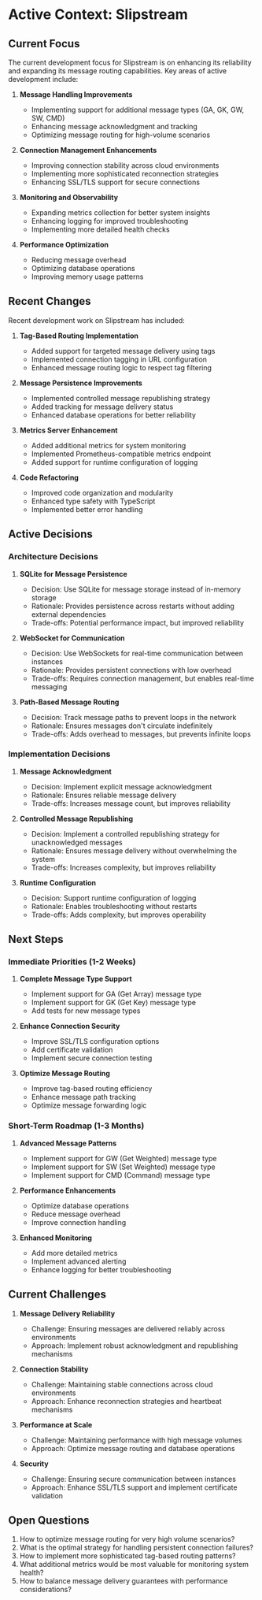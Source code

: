 # Active Context: Slipstream

## Current Focus

The current development focus for Slipstream is on enhancing its reliability and expanding its message routing capabilities. Key areas of active development include:

1. **Message Handling Improvements**

    - Implementing support for additional message types (GA, GK, GW, SW, CMD)
    - Enhancing message acknowledgment and tracking
    - Optimizing message routing for high-volume scenarios

2. **Connection Management Enhancements**

    - Improving connection stability across cloud environments
    - Implementing more sophisticated reconnection strategies
    - Enhancing SSL/TLS support for secure connections

3. **Monitoring and Observability**

    - Expanding metrics collection for better system insights
    - Enhancing logging for improved troubleshooting
    - Implementing more detailed health checks

4. **Performance Optimization**
    - Reducing message overhead
    - Optimizing database operations
    - Improving memory usage patterns

## Recent Changes

Recent development work on Slipstream has included:

1. **Tag-Based Routing Implementation**

    - Added support for targeted message delivery using tags
    - Implemented connection tagging in URL configuration
    - Enhanced message routing logic to respect tag filtering

2. **Message Persistence Improvements**

    - Implemented controlled message republishing strategy
    - Added tracking for message delivery status
    - Enhanced database operations for better reliability

3. **Metrics Server Enhancement**

    - Added additional metrics for system monitoring
    - Implemented Prometheus-compatible metrics endpoint
    - Added support for runtime configuration of logging

4. **Code Refactoring**
    - Improved code organization and modularity
    - Enhanced type safety with TypeScript
    - Implemented better error handling

## Active Decisions

### Architecture Decisions

1. **SQLite for Message Persistence**

    - Decision: Use SQLite for message storage instead of in-memory storage
    - Rationale: Provides persistence across restarts without adding external dependencies
    - Trade-offs: Potential performance impact, but improved reliability

2. **WebSocket for Communication**

    - Decision: Use WebSockets for real-time communication between instances
    - Rationale: Provides persistent connections with low overhead
    - Trade-offs: Requires connection management, but enables real-time messaging

3. **Path-Based Message Routing**
    - Decision: Track message paths to prevent loops in the network
    - Rationale: Ensures messages don't circulate indefinitely
    - Trade-offs: Adds overhead to messages, but prevents infinite loops

### Implementation Decisions

1. **Message Acknowledgment**

    - Decision: Implement explicit message acknowledgment
    - Rationale: Ensures reliable message delivery
    - Trade-offs: Increases message count, but improves reliability

2. **Controlled Message Republishing**

    - Decision: Implement a controlled republishing strategy for unacknowledged messages
    - Rationale: Ensures message delivery without overwhelming the system
    - Trade-offs: Increases complexity, but improves reliability

3. **Runtime Configuration**
    - Decision: Support runtime configuration of logging
    - Rationale: Enables troubleshooting without restarts
    - Trade-offs: Adds complexity, but improves operability

## Next Steps

### Immediate Priorities (1-2 Weeks)

1. **Complete Message Type Support**

    - Implement support for GA (Get Array) message type
    - Implement support for GK (Get Key) message type
    - Add tests for new message types

2. **Enhance Connection Security**

    - Improve SSL/TLS configuration options
    - Add certificate validation
    - Implement secure connection testing

3. **Optimize Message Routing**
    - Improve tag-based routing efficiency
    - Enhance message path tracking
    - Optimize message forwarding logic

### Short-Term Roadmap (1-3 Months)

1. **Advanced Message Patterns**

    - Implement support for GW (Get Weighted) message type
    - Implement support for SW (Set Weighted) message type
    - Implement support for CMD (Command) message type

2. **Performance Enhancements**

    - Optimize database operations
    - Reduce message overhead
    - Improve connection handling

3. **Enhanced Monitoring**
    - Add more detailed metrics
    - Implement advanced alerting
    - Enhance logging for better troubleshooting

## Current Challenges

1. **Message Delivery Reliability**

    - Challenge: Ensuring messages are delivered reliably across environments
    - Approach: Implement robust acknowledgment and republishing mechanisms

2. **Connection Stability**

    - Challenge: Maintaining stable connections across cloud environments
    - Approach: Enhance reconnection strategies and heartbeat mechanisms

3. **Performance at Scale**

    - Challenge: Maintaining performance with high message volumes
    - Approach: Optimize message routing and database operations

4. **Security**
    - Challenge: Ensuring secure communication between instances
    - Approach: Enhance SSL/TLS support and implement certificate validation

## Open Questions

1. How to optimize message routing for very high volume scenarios?
2. What is the optimal strategy for handling persistent connection failures?
3. How to implement more sophisticated tag-based routing patterns?
4. What additional metrics would be most valuable for monitoring system health?
5. How to balance message delivery guarantees with performance considerations?
